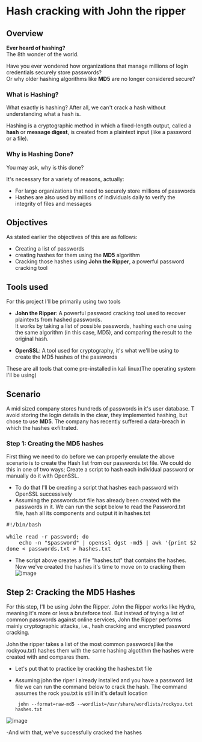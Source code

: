 # Hash cracking with John the ripper
## Overview
**Ever heard of hashing?**  
The 8th wonder of the world.

Have you ever wondered how organizations that manage millions of login credentials securely store passwords?  
Or why older hashing algorithms like **MD5** are no longer considered secure?



### What is Hashing?

What exactly is hashing? After all, we can't crack a hash without understanding what a hash is.

Hashing is a cryptographic method in which a fixed-length output, called a **hash** or **message digest**, is created from a plaintext input (like a password or a file).

### Why is Hashing Done?

You may ask, why is this done?

It's necessary for a variety of reasons, actually:

- For large organizations that need to securely store millions of passwords
- Hashes are also used by millions of individuals daily to verify the integrity of files and messages


## Objectives
As stated earlier the objectives of this are as follows:

- Creating a list of passwords  
- creating hashes for them using the **MD5** algorithm  
- Cracking those hashes using **John the Ripper**, a powerful password cracking tool

## Tools used
For this project I'll be primarily using two tools

-  **John the Ripper**: A powerful password cracking tool used to recover plaintexts from hashed passwords.  
  It works by taking a list of possible passwords, hashing each one using the same algorithm (in this case, MD5), and comparing the result to the original hash.

- **OpenSSL**: A tool used for cryptography, it's what we'll be using to create the MD5 hashes of the passwords

These are all tools that come pre-installed in kali linux(The operating system I'll be using)

## Scenario
A mid sized company stores hundreds of passwords in it's user database. T avoid storing the login details in the clear, they implemented hashing, but chose to use **MD5**. The company has recently suffered a data-breach in which the hashes exfiltrated. 

### Step 1: Creating the MD5 hashes
First thing we need to do before we can properly emulate the above scenario is to create the Hash list from our passwords.txt file. We could do this in one of two ways; Create a script to hash each individual password or manually do it with OpenSSL.

- To do that I'll be creating a script that hashes each password with OpenSSL successively
- Assuming the passwords.txt file has already been created with the passwords in it. We can run the scipt below to read the Password.txt file, hash all its components and output it in hashes.txt

<pre>#!/bin/bash

while read -r password; do
    echo -n "$password" | openssl dgst -md5 | awk '{print $2}'
done < passwords.txt > hashes.txt
</pre>

- The script above creates a file "hashes.txt" that contains the hashes. Now we've created the hashes it's time to move on to cracking them
![image](https://github.com/user-attachments/assets/d18d05dd-a405-4e38-a717-0ffb1f45f0b2)

## Step 2: Cracking the MD5 Hashes
For this step, I'll be using John the Ripper. John the Ripper works like Hydra, meaning it's more or less a bruteforce tool. But instead of trying a list of common passwords against online services, John the Ripper performs mainly cryptographic attacks, i.e., hash cracking and encrypted password cracking.

John the ripper takes a list of the most common passwords(like the rockyou.txt) hashes them with the same hashing algotithm the hashes were created with and compares them.

- Let's put that to practice by cracking the hashes.txt file
- Assuming john the riper i already installed and you have a password list file we can run the command below to crack the hash. The command assumes the rock you.txt is still in it's default location

       john --format=raw-md5 --wordlist=/usr/share/wordlists/rockyou.txt hashes.txt
 
![image](https://github.com/user-attachments/assets/e5465e6e-7556-4a76-9de6-5cd39e0a9274)

-And with that, we've successfully cracked the hashes
